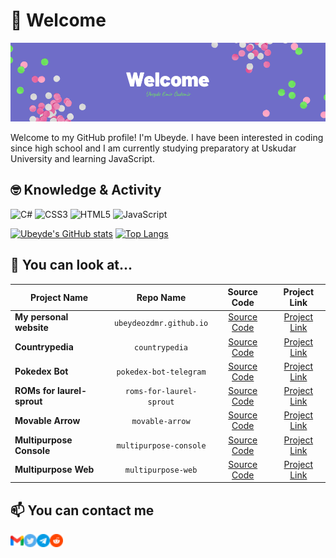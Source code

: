  # 👋 Welcome

![banner](./assets/purple-welcome-canvas-banner.png)

Welcome to my GitHub profile! I'm Ubeyde. I have been interested in coding since high school and I am currently studying preparatory at Uskudar University and learning JavaScript.

 ## 🤓 Knowledge & Activity

![C#](https://img.shields.io/badge/c%23-%23239120.svg?style=for-the-badge&logo=c-sharp&logoColor=white)
![CSS3](https://img.shields.io/badge/css3-%231572B6.svg?style=for-the-badge&logo=css3&logoColor=white)
![HTML5](https://img.shields.io/badge/html5-%23E34F26.svg?style=for-the-badge&logo=html5&logoColor=white)
![JavaScript](https://img.shields.io/badge/javascript-%23323330.svg?style=for-the-badge&logo=javascript&logoColor=%23F7DF1E)

[![Ubeyde's GitHub stats](https://github-readme-stats.vercel.app/api?username=ubeydeozdmr&show_icons=true&theme=tokyonight)](https://github.com/anuraghazra/github-readme-stats)
[![Top Langs](https://github-readme-stats.vercel.app/api/top-langs/?username=ubeydeozdmr&layout=compact)](https://github.com/anuraghazra/github-readme-stats)

 ## 👀 You can look at...
 
| Project Name | Repo Name | Source Code | Project Link |
| --- | :---: |:---:| :---:|
| **My personal website** | `ubeydeozdmr.github.io` | [Source Code](https://github.com/ubeydeozdmr/ubeydeozdmr.github.io) | [Project Link](https://ubeydeozdmr.netlify.app)
| **Countrypedia** | `countrypedia` | [Source Code](https://github.com/ubeydeozdmr/countrypedia) | [Project Link](https://simplecountrypedia.netlify.app)
| **Pokedex Bot** | `pokedex-bot-telegram` | [Source Code](https://github.com/ubeydeozdmr/PokedexBot) | [Project Link](https://t.me/rotompokedex_bot) |
| **ROMs for laurel-sprout** | `roms-for-laurel-sprout` | [Source Code](https://github.com/ubeydeozdmr/ROMsForLaurelSprout) | [Project Link](https://github.com/ubeydeozdmr/roms-for-laurel-sprout/releases/tag/v1) |
| **Movable Arrow** | `movable-arrow` | [Source Code](https://github.com/ubeydeozdmr/movable-arrow) | [Project Link](https://github.com/ubeydeozdmr/movable-arrow/releases/tag/v1.1) |
| **Multipurpose Console** | `multipurpose-console` | [Source Code](https://github.com/ubeydeozdmr/multipurpose-console) | [Project Link](https://github.com/ubeydeozdmr/multipurpose-console/releases/tag/2022Edit) |
| **Multipurpose Web** | `multipurpose-web` | [Source Code](https://github.com/ubeydeozdmr/multipurpose-web) | [Project Link](https://ubeydeozdmr.github.io/MultipurposeWeb/) |

 ## 📫 You can contact me
 
<a href="mailto:ubeydeozdmr@gmail.com"><img align="left" src="./assets/gmail.png" alt="Ubeyde Emir Özdemir | Email" width="21px"/></a>
<a href="https://twitter.com/ubeydeozdmr"><img align="left" src="./assets/twitter.png" alt="Ubeyde Emir Özdemir | Twitter" width="21px"/></a>
<a href="https://t.me/ubeydeozdmr"><img align="left" src="./assets/telegram.png" alt="Ubeyde Emir Özdemir | Telegram" width="21px"/></a>
<a href="https://www.reddit.com/user/ubeydeozdmr"><img align="left" src="./assets/reddit.png" alt="Ubeyde Emir Özdemir | Reddit" width="21px"/></a>
 
 <!--
 - ![Email](./assets/gmail.png) [Email](mailto:ubeydeozdmr@gmail.com)
 - ![Twitter](./assets/twitter.png) [Twitter](https://twitter.com/ubeydeozdmr)
 - ![Telegram](./assets/telegram.png) [Telegram](https://t.me/ubeydeozdmr)
 - ![Reddit](./assets/reddit.png) [Reddit](https://www.reddit.com/user/ubeydeozdmr)
-->

<!--
- 👋 Hi, I’m @ubeydeozdmr
- 👀 I’m interested in coding.
- 🌱 I’m currently learning JavaScript.
- 💞️ I’m looking to collaborate on nothing.
- 📫 How to reach me ubeydeozdmr@gmail.com
-->

<!---
ubeydeozdmr/ubeydeozdmr is a ✨ special ✨ repository because its `README.md` (this file) appears on your GitHub profile.
You can click the Preview link to take a look at your changes.
--->
